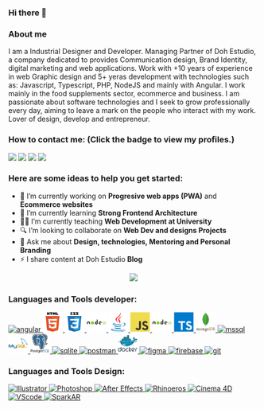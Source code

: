 ### Hi there 👋
### About me</strong>
 I am a Industrial Designer and Developer. Managing Partner of Doh Estudio, a company dedicated to provides Communication design, Brand Identity, digital marketing and web applications.
Work with +10 years of experience in web Graphic design and 5+ yeras development with technologies such as: Javascript, Typescript, PHP, NodeJS and mainly with Angular. I work mainly in the food supplements sector, ecommerce and business.
I am passionate about software technologies and I seek to grow professionally every day, aiming to leave a mark on the people who interact with my work. Lover of design, develop and entrepreneur.

### How to contact me: <strong>(Click the badge to view my profiles.)</strong>

<p>
  <a href="mailto:gaston@dohestudio.com.ar" target="_blank"><img height="28" src = "https://img.shields.io/badge/email-8B89CC?&style=for-the-badge&logo=protonmail&logoColor=white"></a>
  <a href="https://www.linkedin.com/in/mnt-g/" target="_blank"><img height="28" src = "https://img.shields.io/badge/-LinkedIn-0e76a8?style=for-the-badge&logo=Linkedin&logoColor=white"></a>
  <a href="https://twitter.com/Doh_estudio" target="_blank"><img height="28" src = "https://img.shields.io/badge/-Twitter-00acee?style=for-the-badge&logo=Twitter&logoColor=white"></a>
  <a href="https://www.instagram.com/dohestudio/" target="_blank"><img height="28" src = "https://img.shields.io/badge/-Instagram-e95950?style=for-the-badge&logo=Instagram&logoColor=white"></a>
</p>

### Here are some ideas to help you get started:

- 🔭 I’m currently working on <strong>Progresive web apps (PWA)</strong> and <strong>Ecommerce websites</strong>
- 🌱 I’m currently learning <strong>Strong Frontend Architecture</strong>
- 👨‍🏫 I’m currently teaching <strong>Web Development at University</strong>
- 🔍 I’m looking to collaborate on <strong>Web Dev and designs Projects</strong>
- 💬 Ask me about <strong>Design, technologies, Mentoring and Personal Branding</strong>
- ⚡ I share content at Doh Estudio <strong>Blog</strong>

<center>
<a href="https://www.youtube.com/"><img height="28" src="https://img.shields.io/badge/youtube-FF0000?logo=youtube&logoColor=white&style=for-the-badge"> </a>
</center>

### Languages and Tools developer:

<p align="left">

<a href="https://angular.io" target="_blank"><img src="https://angular.io/assets/images/logos/angular/angular.svg" alt="angular" width="40" height="40"/> </a>
<a href="https://www.w3.org/html/" target="_blank"><img src="https://raw.githubusercontent.com/devicons/devicon/master/icons/html5/html5-original-wordmark.svg" alt="html5" width="40" height="40"/> </a>
<a href="https://www.w3schools.com/css/" target="_blank"><img src="https://raw.githubusercontent.com/devicons/devicon/master/icons/css3/css3-original-wordmark.svg" alt="css3" width="40" height="40"/> </a>
<a href="https://nodejs.org" target="_blank"><img src="https://raw.githubusercontent.com/devicons/devicon/master/icons/nodejs/nodejs-original-wordmark.svg" alt="nodejs" width="40" height="40"/> </a>
<a href="https://www.java.com" target="_blank"><img src="https://raw.githubusercontent.com/devicons/devicon/master/icons/java/java-original.svg" alt="java" width="40" height="40"/> </a> <a href="https://developer.mozilla.org/en-US/docs/Web/JavaScript" target="_blank"><img src="https://raw.githubusercontent.com/devicons/devicon/master/icons/javascript/javascript-original.svg" alt="javascript" width="40" height="40"/> </a> <a href="https://nodejs.org" target="_blank"><img src="https://raw.githubusercontent.com/devicons/devicon/master/icons/nodejs/nodejs-original-wordmark.svg" alt="nodejs" width="40" height="40"/> </a> <a href="https://www.typescriptlang.org/" target="_blank"><img src="https://raw.githubusercontent.com/devicons/devicon/master/icons/typescript/typescript-original.svg" alt="typescript" width="40" height="40"/> </a> <a href="https://www.mongodb.com/" target="_blank"><img src="https://raw.githubusercontent.com/devicons/devicon/master/icons/mongodb/mongodb-original-wordmark.svg" alt="mongodb" width="40" height="40"/> </a> <a href="https://www.microsoft.com/en-us/sql-server" target="_blank"><img src="https://www.svgrepo.com/show/303229/microsoft-sql-server-logo.svg" alt="mssql" width="40" height="40"/> </a> <a href="https://www.mysql.com/" target="_blank"><img src="https://raw.githubusercontent.com/devicons/devicon/master/icons/mysql/mysql-original-wordmark.svg" alt="mysql" width="40" height="40"/> </a> <a href="https://www.postgresql.org" target="_blank"><img src="https://raw.githubusercontent.com/devicons/devicon/master/icons/postgresql/postgresql-original-wordmark.svg" alt="postgresql" width="40" height="40"/> </a> <a href="https://www.sqlite.org/" target="_blank"><img src="https://www.vectorlogo.zone/logos/sqlite/sqlite-icon.svg" alt="sqlite" width="40" height="40"/> </a> <a href="https://postman.com" target="_blank"><img src="https://www.vectorlogo.zone/logos/getpostman/getpostman-icon.svg" alt="postman" width="40" height="40"/> </a> <a href="https://www.docker.com/" target="_blank"><img src="https://raw.githubusercontent.com/devicons/devicon/master/icons/docker/docker-original-wordmark.svg" alt="docker" width="40" height="40"/> </a> <a href="https://www.figma.com/" target="_blank"><img src="https://www.vectorlogo.zone/logos/figma/figma-icon.svg" alt="figma" width="40" height="40"/> </a> <a href="https://firebase.google.com/" target="_blank"><img src="https://www.vectorlogo.zone/logos/firebase/firebase-icon.svg" alt="firebase" width="40" height="40"/> </a>
 <a href="https://git-scm.com/" target="_blank"><img src="https://www.vectorlogo.zone/logos/git-scm/git-scm-icon.svg" alt="git" width="40" height="40"/> </a>

</p>

### Languages and Tools Design:

<p align="left">

<a href="https://www.adobe.com/ar/products/illustrator.html" target="_blank"><img src="https://seeklogo.com/images/A/adobe-illustrator-cc-logo-C1DC5A6D09-seeklogo.com.png" alt="Illustrator" width="40" height="40"/> </a> 
<a href="https://www.adobe.com/ar/products/photoshop.html" target="_blank"><img src="https://seeklogo.com/images/A/adobe-photoshop-cc-logo-CBD0AAA3A7-seeklogo.com.png" alt="Photoshop" width="40" height="40"/> </a>
<a href="https://www.adobe.com/ar/products/aftereffects.html" target="_blank"><img src="https://seeklogo.com/images/A/after-effects-cc-logo-BCC55BAFF7-seeklogo.com.png" alt="After Effects" width="40" height="40"/> </a> 
<a href="https://www.rhino3d.com/es/" target="_blank"><img src="https://seeklogo.com/images/R/rhinoceros-3d-logo-770376F408-seeklogo.com.png" alt="Rhinoeros" width="40" height="40"/> </a> 
<a href="https://www.maxon.net/es/cinema-4d" target="_blank"><img src="https://seeklogo.com/images/C/cinema-4d-logo-10758584CE-seeklogo.com.jpg" alt="Cinema 4D" width="40" height="40"/> </a> 
<a href="https://code.visualstudio.com" target="_blank"><img src="https://seeklogo.com/images/V/visual-studio-code-logo-284BC24C39-seeklogo.com.png" alt="VScode" width="40" height="40"/> </a> 
<a href="https://sparkar.facebook.com/ar-studio/" target="_blank"><img src="https://seeklogo.com/images/S/sparkar-by-facebook-logo-98124787E6-seeklogo.com.png" alt="SparkAR" width="40" height="40"/> </a> 

</p>
